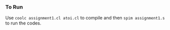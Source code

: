 ### To Run
Use `coolc assignment1.cl atoi.cl` to compile and then `spim assignment1.s` to run the codes.
